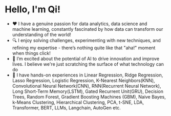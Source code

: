 # Hello, I'm Qi!

- ❤️ I have a genuine passion for data analytics, data science and machine learning, constantly fascinated by how data can transform our understanding of the world!
- 🔍 I enjoy solving challenges, experimenting with new techniques, and refining my expertise - there’s nothing quite like that "aha!" moment when things click!
- 🚀 I’m excited about the potential of AI to drive innovation and improve lives. I believe we're just scratching the surface of what technology can do
- 🤖 I have hands-on experiences in Linear Regression, Ridge Regression, Lasso Regression, Logistic Regression, K-Nearest Neighbors(KNN), Convolutional Neural Network(CNN), RNN(Recurrent Neural Network), Long Short-Term Memory(LSTM), Gated Recurrent Unit(GRU), Decision Trees, Random Forest, Gradient Boosting Machines (GBM), Naive Bayes, k-Means Clustering, Hierarchical Clustering, PCA, t-SNE, LDA, Transformer, BERT, LLMs, Langchain, AutoGen etc. 
